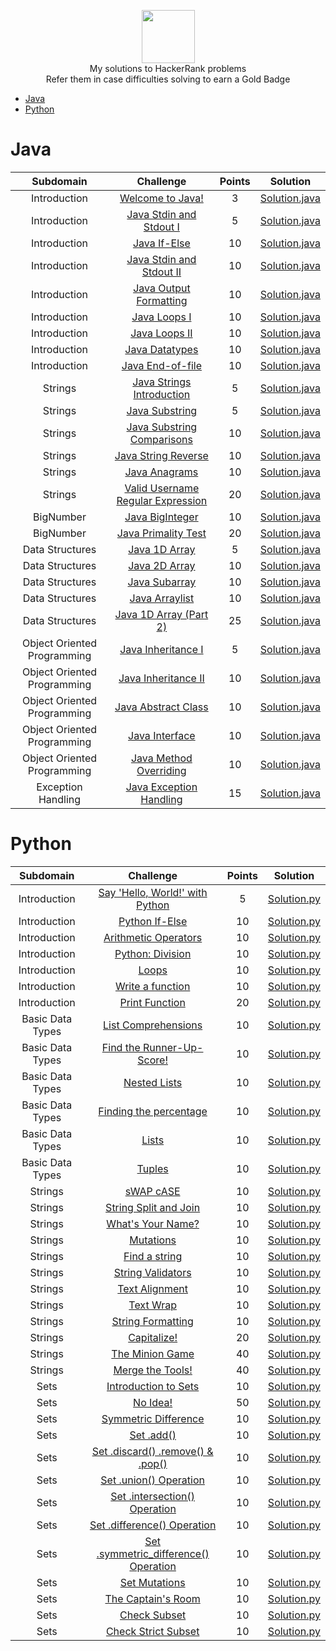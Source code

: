 <p align="center">
    <a href="https://www.hackerrank.com/RodneyShag">
        <img height=85 src="https://d3keuzeb2crhkn.cloudfront.net/hackerrank/assets/styleguide/logo_wordmark-f5c5eb61ab0a154c3ed9eda24d0b9e31.svg">
    </a>
    <br>My solutions to HackerRank problems
    <br>Refer them in case difficulties solving to earn a Gold Badge
</p>

* [Java](#java)
* [Python](#python)

# Java

|          Subdomain          |                                                         Challenge                                                        | Points |                                                                                         Solution                                                                                        |
|:---------------------------:|:------------------------------------------------------------------------------------------------------------------------:|:------:|:---------------------------------------------------------------------------------------------------------------------------------------------------------------------------------------:|
|         Introduction        | [Welcome to Java!](https://www.hackerrank.com/challenges/welcome-to-java)                                                |    3   | [Solution.java](https://github.com/jugal-chauhan/Hackerrank-Solutions/blob/master/Java/Introduction/WelcomeToJava.java)                                                  |
|         Introduction        | [Java Stdin and Stdout I](https://www.hackerrank.com/challenges/java-stdin-and-stdout-1)                                 |    5   | [Solution.java](https://github.com/jugal-chauhan/Hackerrank-Solutions/blob/master/Java/Introduction/JavaStdinStdout_1.java)                                       |
|         Introduction        | [Java If-Else](https://www.hackerrank.com/challenges/java-if-else)                                                       |   10   | [Solution.java](https://github.com/jugal-chauhan/Hackerrank-Solutions/blob/master/Java/Introduction/JavaIfElse.java)                                                        |
|         Introduction        | [Java Stdin and Stdout II](https://www.hackerrank.com/challenges/java-stdin-stdout)                                      |   10   | [Solution.java](https://github.com/jugal-chauhan/Hackerrank-Solutions/blob/master/Java/Introduction/JavaStdinStdout_2.java)                                      |
|         Introduction        | [Java Output Formatting](https://www.hackerrank.com/challenges/java-output-formatting)                                   |   10   | [Solution.java](https://github.com/jugal-chauhan/Hackerrank-Solutions/blob/master/Java/Introduction/JavaOutputFormatting.java)                                            |
|         Introduction        | [Java Loops I](https://www.hackerrank.com/challenges/java-loops-i)                                                       |   10   | [Solution.java](https://github.com/jugal-chauhan/Hackerrank-Solutions/blob/master/Java/Introduction/JavaLoops_1.java)                                                      |
|         Introduction        | [Java Loops II](https://www.hackerrank.com/challenges/java-loops)                                                        |   10   | [Solution.java](https://github.com/jugal-chauhan/Hackerrank-Solutions/blob/master/Java/Introduction/JavaLoops_2.java)                                                     |
|         Introduction        | [Java Datatypes](https://www.hackerrank.com/challenges/java-datatypes)                                                   |   10   | [Solution.java](https://github.com/jugal-chauhan/Hackerrank-Solutions/blob/master/Java/Introduction/JavaDatatypes.java)                                                      |
|         Introduction        | [Java End-of-file](https://www.hackerrank.com/challenges/java-end-of-file)                                               |   10   | [Solution.java](https://github.com/jugal-chauhan/Hackerrank-Solutions/blob/master/Java/Introduction/JavaEndOfFile.java)                          |
|           Strings           | [Java Strings Introduction](https://www.hackerrank.com/challenges/java-strings-introduction)                             |    5   | [Solution.java](https://github.com/jugal-chauhan/Hackerrank-Solutions/blob/master/Java/Strings/JavaStringsIntroduction.java)                                              |
|           Strings           | [Java Substring](https://www.hackerrank.com/challenges/java-substring)                                                   |    5   | [Solution.java](https://github.com/jugal-chauhan/Hackerrank-Solutions/blob/master/Java/Strings/JavaSubstring.java)                                                           |
|           Strings           | [Java Substring Comparisons](https://www.hackerrank.com/challenges/java-string-compare/problem)                                         |   10   | [Solution.java](https://github.com/jugal-chauhan/Hackerrank-Solutions/blob/master/Java/Strings/JavaSubstringComparisons.java)                                                    |
|           Strings           | [Java String Reverse](https://www.hackerrank.com/challenges/java-string-reverse)                                         |   10   | [Solution.java](https://github.com/jugal-chauhan/Hackerrank-Solutions/blob/master/Java/Strings/JavaStringReverse.java)                                                    |
|           Strings           | [Java Anagrams](https://www.hackerrank.com/challenges/java-anagrams)                                                     |   10   | [Solution.java](https://github.com/jugal-chauhan/Hackerrank-Solutions/blob/master/Java/Strings/JavaAnagrams.java)                                                            |
|           Strings           | [Valid Username Regular Expression](https://www.hackerrank.com/challenges/valid-username-checker/problem)                          |   20   | [Solution.java](https://github.com/jugal-chauhan/Hackerrank-Solutions/blob/master/Java/Strings/ValidUsernameRegularExpression.java)                                  |
|          BigNumber          | [Java BigInteger](https://www.hackerrank.com/challenges/java-biginteger)                                                 |   10   | [Solution.java](https://github.com/jugal-chauhan/Hackerrank-Solutions/blob/master/Java/BigNumber/JavaBigInteger.java)                                                        |
|          BigNumber          | [Java Primality Test](https://www.hackerrank.com/challenges/java-primality-test)                                         |   20   | [Solution.java](https://github.com/jugal-chauhan/Hackerrank-Solutions/blob/master/Java/BigNumber/JavaPrimalityTest.java)                                                  |
|       Data Structures       | [Java 1D Array](https://www.hackerrank.com/challenges/java-1d-array-introduction)                                        |    5   | [Solution.java](https://github.com/jugal-chauhan/Hackerrank-Solutions/blob/master/Java/Data%20Structures/Java1DArray.java)                                                |
|       Data Structures       | [Java 2D Array](https://www.hackerrank.com/challenges/java-2d-array)                                                     |   10   | [Solution.java](https://github.com/jugal-chauhan/Hackerrank-Solutions/blob/master/Java/Data%20Structures/Java2DArray.java)                                                |
|       Data Structures       | [Java Subarray](https://www.hackerrank.com/challenges/java-negative-subarray)                                            |   10   | [Solution.java](https://github.com/jugal-chauhan/Hackerrank-Solutions/blob/master/Java/Data%20Structures/JavaSubarray.java)                                                  |
|       Data Structures       | [Java Arraylist](https://www.hackerrank.com/challenges/java-arraylist)                                                   |   10   | [Solution.java](https://github.com/jugal-chauhan/Hackerrank-Solutions/blob/master/Java/Data%20Structures/JavaArraylist.java)                                                 |
|       Data Structures       | [Java 1D Array (Part 2)](https://www.hackerrank.com/challenges/java-1d-array)                                            |   25   | [Solution.java](https://github.com/jugal-chauhan/Hackerrank-Solutions/blob/master/Java/Data%20Structures/Java1DArrayPart2.java)                                   |
| Object Oriented Programming | [Java Inheritance I](https://www.hackerrank.com/challenges/java-inheritance-1)                                           |    5   | [Solution.java](https://github.com/jugal-chauhan/Hackerrank-Solutions/blob/master/Java/Object%20Oriented%20Programming/JavaInheritance1.java)                             |
| Object Oriented Programming | [Java Inheritance II](https://www.hackerrank.com/challenges/java-inheritance-2)                                          |   10   | [Solution.java](https://github.com/jugal-chauhan/Hackerrank-Solutions/blob/master/Java/Object%20Oriented%20Programming/JavaInheritance2.java)                            |
| Object Oriented Programming | [Java Abstract Class](https://www.hackerrank.com/challenges/java-abstract-class)                                         |   10   | [Solution.java](https://github.com/jugal-chauhan/Hackerrank-Solutions/blob/master/Java/Object%20Oriented%20Programming/JavaAbstractClass.java)                            |
| Object Oriented Programming | [Java Interface](https://www.hackerrank.com/challenges/java-interface)                                                   |   10   | [Solution.java](https://github.com/jugal-chauhan/Hackerrank-Solutions/blob/master/Java/Object%20Oriented%20Programming/JavaInterface.java)                                   |
| Object Oriented Programming | [Java Method Overriding](https://www.hackerrank.com/challenges/java-method-overriding)                                   |   10   | [Solution.java](https://github.com/jugal-chauhan/Hackerrank-Solutions/blob/master/Java/Object%20Oriented%20Programming/JavaMethodOverriding.javaq)                         |
|      Exception Handling     | [Java Exception Handling](https://www.hackerrank.com/challenges/java-exception-handling)                                 |   15   | [Solution.java](https://github.com/jugal-chauhan/Hackerrank-Solutions/blob/master/Java/Exception%20Handling/JavaExceptionHandling.java)                                   |


# Python

|          Subdomain          |                                                         Challenge                                                        | Points |                                                                                         Solution                                                                                        |
|:---------------------------:|:------------------------------------------------------------------------------------------------------------------------:|:------:|:---------------------------------------------------------------------------------------------------------------------------------------------------------------------------------------:|
|         Introduction        | [Say 'Hello, World!' with Python](https://www.hackerrank.com/challenges/py-hello-world/problem)                                                |    5   | [Solution.py](https://github.com/jugal-chauhan/Hackerrank-Solutions/blob/master/Python/Introduction/SayHelloWorldWithPython.py)                                                  |
|         Introduction        | [Python If-Else](https://www.hackerrank.com/challenges/py-if-else/problem)                                 |    10   | [Solution.py](https://github.com/jugal-chauhan/Hackerrank-Solutions/blob/master/Python/Introduction/PythonIfElse.py)                                       |
|         Introduction        | [Arithmetic Operators](https://www.hackerrank.com/challenges/python-arithmetic-operators/problem)                                                       |   10   | [Solution.py](https://github.com/jugal-chauhan/Hackerrank-Solutions/blob/master/Python/Introduction/ArithmeticOperators.py)                                                        |
|         Introduction        | [Python: Division](https://www.hackerrank.com/challenges/python-division/problem)                                      |   10   | [Solution.py](https://github.com/jugal-chauhan/Hackerrank-Solutions/blob/master/Python/Introduction/PythonDivision.py)                                      |
|         Introduction        | [Loops](https://www.hackerrank.com/challenges/python-loops/problem)                                   |   10   | [Solution.py](https://github.com/jugal-chauhan/Hackerrank-Solutions/blob/master/Python/Introduction/Loops.py)                                            |
|         Introduction        | [Write a function](https://www.hackerrank.com/challenges/write-a-function/problem)                                                       |   10   | [Solution.py](https://github.com/jugal-chauhan/Hackerrank-Solutions/blob/master/Python/Introduction/WriteAFunction.py)                                                      |
|         Introduction        | [Print Function](https://www.hackerrank.com/challenges/python-print/problem)                                                        |   20   | [Solution.py](https://github.com/jugal-chauhan/Hackerrank-Solutions/blob/master/Python/Introduction/PrintFunction.py)                                                     |
|         Basic Data Types        | [List Comprehensions](https://www.hackerrank.com/challenges/list-comprehensions/problem)                                                   |   10   | [Solution.py](https://github.com/jugal-chauhan/Hackerrank-Solutions/blob/master/Java/Introduction/JavaDatatypes.java)                                                      |
|         Basic Data Types        | [Find the Runner-Up-Score!](https://www.hackerrank.com/challenges/find-second-maximum-number-in-a-list/problem)                                               |   10   | [Solution.py](https://github.com/jugal-chauhan/Hackerrank-Solutions/blob/master/Java/Introduction/JavaEndOfFile.java)                          |
|           Basic Data Types           | [Nested Lists](https://www.hackerrank.com/challenges/nested-list/problem)                             |    10   | [Solution.py](https://github.com/jugal-chauhan/Hackerrank-Solutions/blob/master/Java/Strings/JavaStringsIntroduction.java)                                              |
|           Basic Data Types           | [Finding the percentage](https://www.hackerrank.com/challenges/finding-the-percentage/problem)                                                   |    10   | [Solution.py](https://github.com/jugal-chauhan/Hackerrank-Solutions/blob/master/Java/Strings/JavaSubstring.java)                                                           |
|           Basic Data Types           | [Lists](https://www.hackerrank.com/challenges/python-lists/problem)                                         |   10   | [Solution.py](https://github.com/jugal-chauhan/Hackerrank-Solutions/blob/master/Java/Strings/JavaSubstringComparisons.java)                                                    |
|           Basic Data Types           | [Tuples](https://www.hackerrank.com/challenges/python-tuples/problem)                                         |   10   | [Solution.py](https://github.com/jugal-chauhan/Hackerrank-Solutions/blob/master/Java/Strings/JavaStringReverse.java)                                                    |
|           Strings           | [sWAP cASE](https://www.hackerrank.com/challenges/swap-case/problem)                                                     |   10   | [Solution.py](https://github.com/jugal-chauhan/Hackerrank-Solutions/blob/master/Java/Strings/JavaAnagrams.java)                                                            |
|           Strings           | [String Split and Join](https://www.hackerrank.com/challenges/python-string-split-and-join/problem)                          |   10   | [Solution.py](https://github.com/jugal-chauhan/Hackerrank-Solutions/blob/master/Java/Strings/ValidUsernameRegularExpression.java)                                  |
|          Strings          | [What's Your Name?](https://www.hackerrank.com/challenges/whats-your-name/problem)                                                 |   10   | [Solution.py](https://github.com/jugal-chauhan/Hackerrank-Solutions/blob/master/Java/BigNumber/JavaBigInteger.java)                                                        |
|          Strings          | [Mutations](https://www.hackerrank.com/challenges/python-mutations/problem)                                         |   10   | [Solution.py](https://github.com/jugal-chauhan/Hackerrank-Solutions/blob/master/Java/BigNumber/JavaPrimalityTest.java)                                                  |
|          Strings          | [Find a string](https://www.hackerrank.com/challenges/find-a-string/problem)                                        |    10   | [Solution.py](https://github.com/jugal-chauhan/Hackerrank-Solutions/blob/master/Java/Data%20Structures/Java1DArray.java)                                                |
|          Strings          | [String Validators](https://www.hackerrank.com/challenges/string-validators/problem)                                                     |   10   | [Solution.py](https://github.com/jugal-chauhan/Hackerrank-Solutions/blob/master/Java/Data%20Structures/Java2DArray.java)                                                |
|          Strings          | [Text Alignment](https://www.hackerrank.com/challenges/text-alignment/problem)                                            |   10   | [Solution.py](https://github.com/jugal-chauhan/Hackerrank-Solutions/blob/master/Java/Data%20Structures/JavaSubarray.java)                                                  |
|          Strings          | [Text Wrap](https://www.hackerrank.com/challenges/text-wrap/problem)                                                   |   10   | [Solution.py](https://github.com/jugal-chauhan/Hackerrank-Solutions/blob/master/Java/Data%20Structures/JavaArraylist.java)                                                 |
|          Strings          | [String Formatting](https://www.hackerrank.com/challenges/python-string-formatting/problem)                                            |   10   | [Solution.py](https://github.com/jugal-chauhan/Hackerrank-Solutions/blob/master/Java/Data%20Structures/Java1DArrayPart2.java)                                   |
|          Strings          | [Capitalize!](https://www.hackerrank.com/challenges/capitalize/problem)                                           |    20   | [Solution.py](https://github.com/jugal-chauhan/Hackerrank-Solutions/blob/master/Java/Object%20Oriented%20Programming/JavaInheritance1.java)                             |
|          Strings          | [The Minion Game](https://www.hackerrank.com/challenges/the-minion-game/problem)                                          |   40   | [Solution.py](https://github.com/jugal-chauhan/Hackerrank-Solutions/blob/master/Java/Object%20Oriented%20Programming/JavaInheritance2.java)                            |
|          Strings          | [Merge the Tools!](https://www.hackerrank.com/challenges/merge-the-tools/problem)                                         |   40   | [Solution.py](https://github.com/jugal-chauhan/Hackerrank-Solutions/blob/master/Java/Object%20Oriented%20Programming/JavaAbstractClass.java)                            |
|          Sets          | [Introduction to Sets](https://www.hackerrank.com/challenges/py-introduction-to-sets/problem)                                                   |   10   | [Solution.py](https://github.com/jugal-chauhan/Hackerrank-Solutions/blob/master/Java/Object%20Oriented%20Programming/JavaInterface.java)                                   |
|          Sets          | [No Idea!](https://www.hackerrank.com/challenges/no-idea/problem)                                                   |   50   | [Solution.py](https://github.com/jugal-chauhan/Hackerrank-Solutions/blob/master/Java/Object%20Oriented%20Programming/JavaInterface.java)                                   |
|          Sets          | [Symmetric Difference](https://www.hackerrank.com/challenges/symmetric-difference/problem)                                                   |   10   | [Solution.py](https://github.com/jugal-chauhan/Hackerrank-Solutions/blob/master/Java/Object%20Oriented%20Programming/JavaInterface.java)                                   |
|          Sets          | [Set .add()](https://www.hackerrank.com/challenges/py-set-add/problem)                                                   |   10   | [Solution.py](https://github.com/jugal-chauhan/Hackerrank-Solutions/blob/master/Java/Object%20Oriented%20Programming/JavaInterface.java)                                   |
|          Sets          | [Set .discard() .remove() & .pop()](https://www.hackerrank.com/challenges/py-set-discard-remove-pop/problem)                                                   |   10   | [Solution.py](https://github.com/jugal-chauhan/Hackerrank-Solutions/blob/master/Java/Object%20Oriented%20Programming/JavaInterface.java)                                   |
|          Sets          | [Set .union() Operation](https://www.hackerrank.com/challenges/py-set-union/problem)                                                   |   10   | [Solution.py](https://github.com/jugal-chauhan/Hackerrank-Solutions/blob/master/Java/Object%20Oriented%20Programming/JavaInterface.java)                                   |
|          Sets          | [Set .intersection() Operation](https://www.hackerrank.com/challenges/py-set-intersection-operation/problem)                                                   |   10   | [Solution.py](https://github.com/jugal-chauhan/Hackerrank-Solutions/blob/master/Java/Object%20Oriented%20Programming/JavaInterface.java)                                   |
|          Sets          | [Set .difference() Operation](https://www.hackerrank.com/challenges/py-set-difference-operation/problem)                                                   |   10   | [Solution.py](https://github.com/jugal-chauhan/Hackerrank-Solutions/blob/master/Java/Object%20Oriented%20Programming/JavaInterface.java)                                   |
|          Sets          | [Set .symmetric_difference() Operation](https://www.hackerrank.com/challenges/py-set-symmetric-difference-operation/problem)                                                |   10   | [Solution.py](https://github.com/jugal-chauhan/Hackerrank-Solutions/blob/master/Java/Object%20Oriented%20Programming/JavaInterface.java)                                   |
|          Sets          | [Set Mutations](https://www.hackerrank.com/challenges/py-set-mutations/problem)                                                   |   10   | [Solution.py](https://github.com/jugal-chauhan/Hackerrank-Solutions/blob/master/Java/Object%20Oriented%20Programming/JavaInterface.java)                                   |
|          Sets          | [The Captain's Room](https://www.hackerrank.com/challenges/py-the-captains-room/problem)                                                   |   10   | [Solution.py](https://github.com/jugal-chauhan/Hackerrank-Solutions/blob/master/Java/Object%20Oriented%20Programming/JavaInterface.java)                                   |
|          Sets          | [Check Subset](https://www.hackerrank.com/challenges/py-check-subset/problem)                                                   |   10   | [Solution.py](https://github.com/jugal-chauhan/Hackerrank-Solutions/blob/master/Java/Object%20Oriented%20Programming/JavaInterface.java)                                   |
|          Sets          | [Check Strict Subset](https://www.hackerrank.com/challenges/py-check-strict-superset/problem)                                                   |   10   | [Solution.py](https://github.com/jugal-chauhan/Hackerrank-Solutions/blob/master/Java/Object%20Oriented%20Programming/JavaInterface.java)                                   |